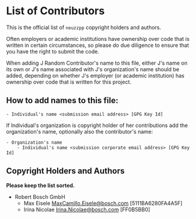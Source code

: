 # List of Contributors

This is the official list of `neuzzpp` copyright holders and authors.

Often employers or academic institutions have ownership over code that is
written in certain circumstances, so please do due diligence to ensure that
you have the right to submit the code.

When adding J Random Contributor's name to this file, either J's name on its
own or J's name associated with J's organization's name should be added,
depending on whether J's employer (or academic institution) has ownership
over code that is written for this project.

## How to add names to this file:
```text
- Individual's name <submission email address> [GPG Key Id]
```

If Individual's organization is copyright holder of her contributions add the
organization's name, optionally also the contributor's name:

```text
- Organization's name
    - Individual's name <submission corporate email address> [GPG Key Id]
```

## Copyright Holders and Authors

**Please keep the list sorted.**

- Robert Bosch GmbH
    - Max Eisele <MaxCamillo.Eisele@bosch.com> [5111BA6280FA4A5F]
    - Irina Nicolae <Irina.Nicolae@bosch.com> [FF0B5BB0]
